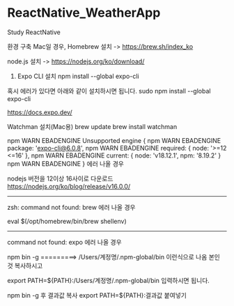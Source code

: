 # ReactNative_WeatherApp
Study ReactNative

환경 구축
Mac일 경우, Homebrew 설치
  -> https://brew.sh/index_ko

node.js 설치
  -> https://nodejs.org/ko/download/


1. Expo CLI 설치
npm install --global expo-cli

혹시 에러가 있다면 아래와 같이 설치하시면 됩니다.
sudo npm install --global expo-cli

https://docs.expo.dev/

Watchman 설치(Mac용)
brew update
brew install watchman


npm WARN EBADENGINE Unsupported engine {
npm WARN EBADENGINE   package: 'expo-cli@6.0.8',
npm WARN EBADENGINE   required: { node: '>=12 <=16' },
npm WARN EBADENGINE   current: { node: 'v18.12.1', npm: '8.19.2' }
npm WARN EBADENGINE } 에러 나올 경우

nodejs 버전을 12이상 16사이로 다운로드
https://nodejs.org/ko/blog/release/v16.0.0/

--------------------------------------------------------------------------------------------

zsh: command not found: brew 에러 나올 경우

eval $(/opt/homebrew/bin/brew shellenv)

--------------------------------------------------------------------------------------------
command not found: expo 에러 나올 경우

npm bin -g
=========> /Users/계정명/.npm-global/bin 이런식으로 나옴
본인 것 복사하시고

export PATH=${PATH}:/Users/계정명/.npm-global/bin
입력하시면 됩니다.

npm bin -g 후 결과값 복사
export PATH=${PATH}:결과값 붙여넣기
